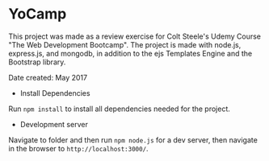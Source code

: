 # YoCamp

This project was made as a review exercise for Colt Steele's Udemy Course "The Web Development Bootcamp". The project is made with node.js, express.js, and mongodb, in addition to the ejs Templates Engine and the Bootstrap library.

Date created: May 2017

- Install Dependencies

Run `npm install` to install all dependencies needed for the project. 


- Development server

Navigate to folder and then run `npm node.js` for a dev server, then navigate in the browser to `http://localhost:3000/`.
